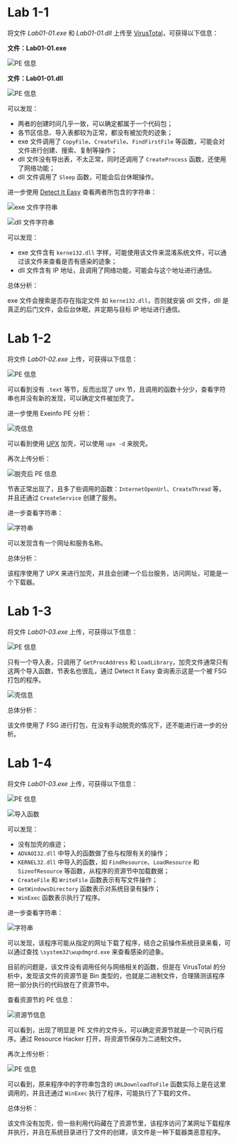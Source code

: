 # Lab 1-1

将文件 *Lab01-01.exe* 和 *Lab01-01.dll* 上传至 [VirusTotal](https://www.virustotal.com/)，可获得以下信息：

**文件：Lab01-01.exe**

![PE 信息](https://raw.githubusercontent.com/genskyff/image-hosting/main/images/202205140235994.png)

**文件：Lab01-01.dll**

![PE 信息](https://raw.githubusercontent.com/genskyff/image-hosting/main/images/202205140235471.png)

可以发现：

-   两者的创建时间几乎一致，可以确定都属于一个代码包；
-   各节区信息、导入表都较为正常，都没有被加壳的迹象；
-   exe 文件调用了 `CopyFile`、`CreateFile`、`FindFirstFile` 等函数，可能会对文件进行创建、搜索、复制等操作；
-   dll 文件没有导出表，不太正常，同时还调用了 `CreateProcess` 函数，还使用了网络功能；
-   dll 文件调用了 `Sleep` 函数，可能会后台休眠操作。

进一步使用 [Detect It Easy](https://github.com/horsicq/DIE-engine/releases) 查看两者所包含的字符串：

![exe 文件字符串](https://raw.githubusercontent.com/genskyff/image-hosting/main/images/202205140235125.png)

![dll 文件字符串](https://raw.githubusercontent.com/genskyff/image-hosting/main/images/202205140235603.png)

可以发现：

-   exe 文件含有 `kerne132.dll` 字样，可能使用该文件来混淆系统文件，可以通过该文件来查看是否有感染的迹象；
-   dll 文件含有 IP 地址，且调用了网络功能，可能会与这个地址进行通信。

总体分析：

exe 文件会搜索是否存在指定文件 如 `kerne132.dll`，否则就安装 dll 文件，dll 是真正的后门文件，会后台休眠，并定期与目标 IP 地址进行通信。

# Lab 1-2

将文件 *Lab01-02.exe* 上传，可获得以下信息：

![PE 信息](https://raw.githubusercontent.com/genskyff/image-hosting/main/images/202205140235228.png)

可以看到没有 `.text` 等节，反而出现了 `UPX` 节，且调用的函数十分少，查看字符串也并没有新的发现，可以确定文件被加壳了。

进一步使用 Exeinfo PE 分析：

![壳信息](https://raw.githubusercontent.com/genskyff/image-hosting/main/images/202205140235281.png)

可以看到使用 [UPX](https://github.com/upx/upx/releases) 加壳，可以使用 `upx -d` 来脱壳。

再次上传分析：

![脱壳后 PE 信息](https://raw.githubusercontent.com/genskyff/image-hosting/main/images/202205140235667.png)

节表正常出现了，且多了些调用的函数：`InternetOpenUrl`、`CreateThread` 等，并且还通过 `CreateService` 创建了服务。

进一步查看字符串：

![字符串](https://raw.githubusercontent.com/genskyff/image-hosting/main/images/202205140235142.png)

可以发现含有一个网址和服务名称。

总体分析：

该程序使用了 UPX 来进行加壳，并且会创建一个后台服务，访问网址，可能是一个下载器。

# Lab 1-3

将文件 *Lab01-03.exe* 上传，可获得以下信息：

![PE 信息](https://raw.githubusercontent.com/genskyff/image-hosting/main/images/202205140236031.png)

只有一个导入表，只调用了 `GetProcAddress` 和 `LoadLibrary`，加壳文件通常只有这两个导入函数，节表名也很乱，通过 Detect It Easy 查询表示这是一个被 FSG 打包的程序。

![壳信息](https://raw.githubusercontent.com/genskyff/image-hosting/main/images/202205140236373.png)

总体分析：

该文件使用了 FSG 进行打包，在没有手动脱壳的情况下，还不能进行进一步的分析。

# Lab 1-4

将文件 *Lab01-03.exe* 上传，可获得以下信息：

![PE 信息](https://raw.githubusercontent.com/genskyff/image-hosting/main/images/202205140236353.png)

![导入函数](https://raw.githubusercontent.com/genskyff/image-hosting/main/images/202205140236586.png)

可以发现：

-   没有加壳的痕迹；
-   `ADVAOI32.dll` 中导入的函数做了些与权限有关的操作；
-   `KERNEL32.dll` 中导入的函数，如 `FindResource`、`LoadResource` 和 `SizeofResource` 等函数，从程序的资源节中加载数据；
-   `CreateFile` 和 `WriteFile` 函数表示有写文件操作；
-   `GetWindowsDirectory` 函数表示对系统目录有操作；
-   `WinExec` 函数表示执行了程序。

进一步查看字符串：

![字符串](https://raw.githubusercontent.com/genskyff/image-hosting/main/images/202205140236690.png)

可以发现，该程序可能从指定的网址下载了程序，结合之前操作系统目录来看，可以通过查找 `\system32\wupdmgrd.exe` 来查看感染的迹象。

目前的问题是，该文件没有调用任何与网络相关的函数，但是在 VirusTotal 的分析中，发现该文件的资源节是 Bin 类型的，也就是二进制文件，合理猜测该程序把一部分执行的代码放在了资源节中。

查看资源节的 PE 信息：

![资源节信息](https://raw.githubusercontent.com/genskyff/image-hosting/main/images/202205140236966.png)

可以看到，出现了明显是 PE 文件的文件头，可以确定资源节就是一个可执行程序。通过 Resource Hacker 打开，将资源节保存为二进制文件。

再次上传分析：

![PE 信息](https://raw.githubusercontent.com/genskyff/image-hosting/main/images/202205140236299.png)

可以看到，原来程序中的字符串包含的 `URLDownloadToFile` 函数实际上是在这里调用的，并且还通过 `WinExec` 执行了程序，可能执行了下载的文件。

总体分析：

该文件没有加壳，但一些利用代码藏在了资源节里，该程序访问了某网址下载程序并执行，并且在系统目录进行了文件的创建，该文件是一种下载器类恶意程序。